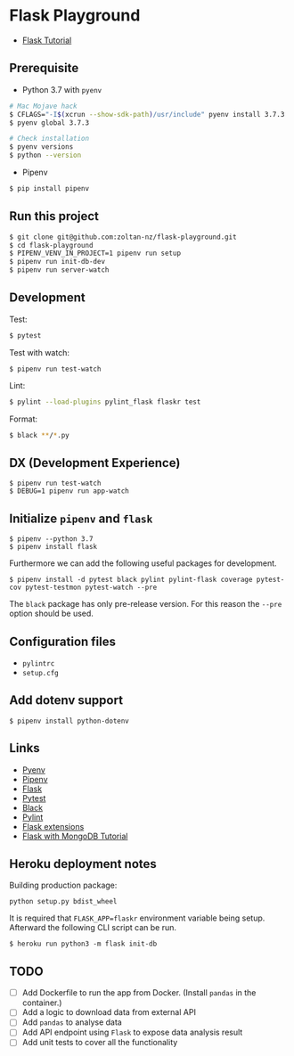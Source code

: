 # Flask Playground

- [Flask Tutorial](http://flask.pocoo.org/docs/1.0/tutorial/)

## Prerequisite

- Python 3.7 with `pyenv`

```bash
# Mac Mojave hack
$ CFLAGS="-I$(xcrun --show-sdk-path)/usr/include" pyenv install 3.7.3
$ pyenv global 3.7.3

# Check installation
$ pyenv versions
$ python --version
```

- Pipenv

```bash
$ pip install pipenv
```

## Run this project

```bash
$ git clone git@github.com:zoltan-nz/flask-playground.git
$ cd flask-playground
$ PIPENV_VENV_IN_PROJECT=1 pipenv run setup
$ pipenv run init-db-dev
$ pipenv run server-watch
```

## Development

Test:

```bash
$ pytest
```

Test with watch:

```
$ pipenv run test-watch
```

Lint:

```bash
$ pylint --load-plugins pylint_flask flaskr test
```

Format:

```bash
$ black **/*.py
```

## DX (Development Experience)

```
$ pipenv run test-watch
$ DEBUG=1 pipenv run app-watch
```

## Initialize `pipenv` and `flask`

```
$ pipenv --python 3.7
$ pipenv install flask
```

Furthermore we can add the following useful packages for development.

```
$ pipenv install -d pytest black pylint pylint-flask coverage pytest-cov pytest-testmon pytest-watch --pre
```

The `black` package has only pre-release version. For this reason the `--pre` option should be used.

## Configuration files

- `pylintrc`
- `setup.cfg`

## Add dotenv support

```
$ pipenv install python-dotenv
```

## Links

- [Pyenv](https://github.com/pyenv/pyenv)
- [Pipenv](https://docs.pipenv.org/en/latest/)
- [Flask](http://flask.pocoo.org/)
- [Pytest](https://docs.pytest.org/en/latest/)
- [Black](https://black.readthedocs.io/en/stable/)
- [Pylint](https://www.pylint.org/)
- [Flask extensions](https://nickjanetakis.com/blog/15-useful-flask-extensions-and-libraries-that-i-use-in-every-project)
- [Flask with MongoDB Tutorial](https://medium.com/@riken.mehta/full-stack-tutorial-flask-react-docker-420da3543c91)

## Heroku deployment notes

Building production package:

```
python setup.py bdist_wheel
```

It is required that `FLASK_APP=flaskr` environment variable being setup. Afterward the following CLI script can be run.

```
$ heroku run python3 -m flask init-db
```

## TODO

- [ ] Add Dockerfile to run the app from Docker. (Install `pandas` in the container.)
- [ ] Add a logic to download data from external API
- [ ] Add `pandas` to analyse data
- [ ] Add API endpoint using `Flask` to expose data analysis result
- [ ] Add unit tests to cover all the functionality